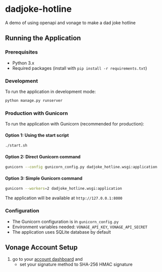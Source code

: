 # dadjoke-hotline
A demo of using openapi and vonage to make a dad joke hotline

## Running the Application

### Prerequisites
- Python 3.x
- Required packages (install with `pip install -r requirements.txt`)

### Development
To run the application in development mode:
```bash
python manage.py runserver
```

### Production with Gunicorn
To run the application with Gunicorn (recommended for production):

#### Option 1: Using the start script
```bash
./start.sh
```

#### Option 2: Direct Gunicorn command
```bash
gunicorn --config gunicorn_config.py dadjoke_hotline.wsgi:application
```

#### Option 3: Simple Gunicorn command
```bash
gunicorn --workers=2 dadjoke_hotline.wsgi:application
```

The application will be available at `http://127.0.0.1:8000`

### Configuration
- The Gunicorn configuration is in `gunicorn_config.py`
- Environment variables needed: `VONAGE_API_KEY`, `VONAGE_API_SECRET`
- The application uses SQLite database by default


## Vonage Account Setup

1. go to your [account dashboard](https://dashboard.nexmo.com/settings) and
    - set your signature method to SHA-256 HMAC signature